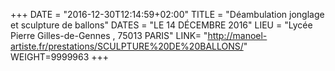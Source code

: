 +++
DATE = "2016-12-30T12:14:59+02:00"
TITLE = "Déambulation jonglage et sculpture de ballons"
DATES = "LE 14 DÉCEMBRE 2016"
LIEU = "Lycée Pierre Gilles-de-Gennes , 75013 PARIS"
LINK= "http://manoel-artiste.fr/prestations/SCULPTURE%20DE%20BALLONS/"
WEIGHT=9999963
+++

